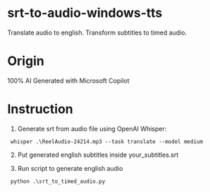 # srt-to-audio-windows-tts
Translate audio to english.
Transform subtitles to timed audio.


# Origin
100% AI Generated with Microsoft Copilot

# Instruction

1. Generate srt from audio file using OpenAI Whisper:

```
 whisper .\ReelAudio-24214.mp3 --task translate --model medium
```

2. Put generated english subtitles inside your_subtitles.srt

3. Run script to generate english audio
```
 python .\srt_to_timed_audio.py
```


